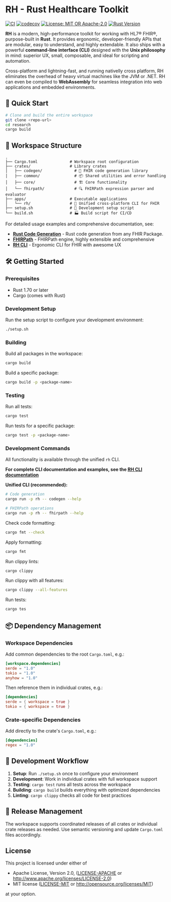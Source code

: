 # RH - Rust Healthcare Toolkit

[![CI](https://github.com/reason-healthcare/rh/workflows/CI/badge.svg)](https://github.com/reason-healthcare/rh/actions)
[![codecov](https://codecov.io/gh/reason-healthcare/rh/branch/main/graph/badge.svg)](https://codecov.io/gh/reason-healthcare/rh)
[![License: MIT OR Apache-2.0](https://img.shields.io/badge/license-MIT%20OR%20Apache--2.0-blue.svg)](LICENSE-MIT)
[![Rust Version](https://img.shields.io/badge/rust-1.70%2B-orange.svg)](https://www.rust-lang.org)


**RH** is a modern, high-performance toolkit for working with HL7® FHIR®, purpose-built in **Rust**. It provides ergonomic, developer-friendly APIs that are modular, easy to understand, and highly extendable. It also ships with a powerful **command-line interface (CLI)** designed with the **Unix philosophy** in mind: superior UX, small, composable, and ideal for scripting and automation.

Cross-platform and lightning-fast, and running nativelly cross platform, RH eliminates the overhead of heavy virtual machines like the JVM or .NET. RH can even be compiled to **WebAssembly** for seamless integration into web applications and embedded environments.


## 🚀 Quick Start

```bash
# Clone and build the entire workspace
git clone <repo-url>
cd research
cargo build
```


## 📁 Workspace Structure

```
.
├── Cargo.toml              # Workspace root configuration
├── crates/                 # Library crates
│   ├── codegen/              # 🔧 FHIR code generation library
│   ├── common/               # 📦 Shared utilities and error handling  
│   ├── core/                 # 🏗️ Core functionality
│   └── fhirpath/             # 🔍 FHIRPath expression parser and evaluator
├── apps/                   # Executable applications
│   └── rh/                 # 🎯 Unified cross-platform CLI for FHIR
├── setup.sh                # 🔨 Development setup script
└── build.sh                # 🏭 Build script for CI/CD
```

For detailed usage examples and comprehensive documentation, see:

- **[Rust Code Generation](crates/codegen/README.md)** - Rust code generation from any FHIR Package.
- **[FHIRPath](crates/fhirpath/README.md)** - FHIRPath engine, highly extensible and comprehensive
- **[RH CLI](apps/rh/README.md)** - Ergonomic CLI for FHIR with awesome UX


## 🛠️ Getting Started

### Prerequisites

- Rust 1.70 or later
- Cargo (comes with Rust)

### Development Setup

Run the setup script to configure your development environment:

```bash
./setup.sh
```

### Building

Build all packages in the workspace:

```bash
cargo build
```

Build a specific package:

```bash
cargo build -p <package-name>
```

### Testing

Run all tests:

```bash
cargo test
```

Run tests for a specific package:

```bash
cargo test -p <package-name>
```

### Development Commands

All functionality is available through the unified `rh` CLI.

**For complete CLI documentation and examples, see the [RH CLI documentation](apps/rh/README.md)**

**Unified CLI (recommended):**
```bash
# Code generation
cargo run -p rh -- codegen --help

# FHIRPath operations  
cargo run -p rh -- fhirpath --help
```

Check code formatting:

```bash
cargo fmt --check
```

Apply formatting:

```bash
cargo fmt
```

Run clippy lints:

```bash
cargo clippy
```

Run clippy with all features:

```bash
cargo clippy --all-features
```

Run tests:

```bash
cargo tes
```

## 📦 Dependency Management

### Workspace Dependencies

Add common dependencies to the root `Cargo.toml`, e.g.:

```toml
[workspace.dependencies]
serde = "1.0"
tokio = "1.0"
anyhow = "1.0"
```

Then reference them in individual crates, e.g.:

```toml
[dependencies]
serde = { workspace = true }
tokio = { workspace = true }
```

### Crate-specific Dependencies

Add directly to the crate's `Cargo.toml`, e.g.:

```toml
[dependencies]
regex = "1.0"
```

## 🔄 Development Workflow

1. **Setup**: Run `./setup.sh` once to configure your environment
2. **Development**: Work in individual crates with full workspace support
3. **Testing**: `cargo test` runs all tests across the workspace
4. **Building**: `cargo build` builds everything with optimized dependencies
5. **Linting**: `cargo clippy` checks all code for best practices

## 🚀 Release Management

The workspace supports coordinated releases of all crates or individual crate releases as needed. Use semantic versioning and update `Cargo.toml` files accordingly.

## License

This project is licensed under either of

- Apache License, Version 2.0, ([LICENSE-APACHE](LICENSE-APACHE) or http://www.apache.org/licenses/LICENSE-2.0)
- MIT license ([LICENSE-MIT](LICENSE-MIT) or http://opensource.org/licenses/MIT)

at your option.

